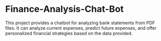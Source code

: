# Finance-Analysis-Chat-Bot
This project provides a chatbot for analyzing bank statements from PDF files. It can analyze current expenses, predict future expenses, and offer personalized financial strategies based on the data provided.
